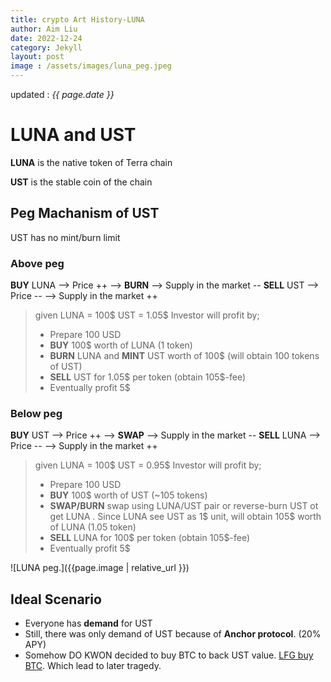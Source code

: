 ```yaml
---
title: crypto Art History-LUNA
author: Aim Liu
date: 2022-12-24
category: Jekyll
layout: post
image : /assets/images/luna_peg.jpeg
---
```

updated : _{{ page.date }}_

# LUNA and UST

**LUNA**
is the native token of Terra chain

**UST**
is the stable coin of the chain

## Peg Machanism of UST
UST has no mint/burn limit

### Above peg
**BUY** LUNA --> Price ++ --> **BURN** --> Supply in the market --
**SELL** UST --> Price -- --> Supply in the market ++
> given LUNA = 100$ UST = 1.05$
> Investor will profit by;
> - Prepare 100 USD
> - **BUY** 100$ worth of LUNA (1 token)
> - **BURN** LUNA and **MINT** UST worth of 100$ (will obtain 100 tokens of UST)
> - **SELL** UST for 1.05$ per token (obtain 105$-fee)
> - Eventually profit 5$

### Below peg
**BUY** UST --> Price ++ --> **SWAP** --> Supply in the market --
**SELL** LUNA --> Price -- --> Supply in the market ++
> given LUNA = 100$ UST = 0.95$
> Investor will profit by;
> - Prepare 100 USD
> - **BUY** 100$ worth of UST (~105 tokens)
> - **SWAP/BURN** swap using LUNA/UST pair or reverse-burn UST ot get LUNA . Since LUNA see UST as 1$ unit, will obtain 105$ worth of LUNA (1.05 token)
> - **SELL** LUNA for 100$ per token (obtain 105$-fee)
> - Eventually profit 5$

![LUNA peg.]({{page.image | relative_url }})

## Ideal Scenario
- Everyone has **demand** for UST
- Still, there was only demand of UST because of  **Anchor protocol**. (20% APY)
- Somehow DO KWON decided to buy BTC to back UST value.   [LFG buy BTC](https://cryptobriefing.com/terras-lfg-acquires-1-5b-more-bitcoin-with-3acs-help/). Which lead to later tragedy.



